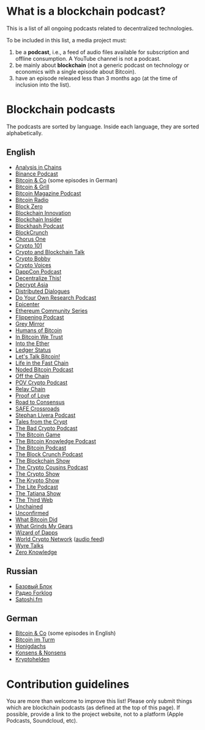 # What is a blockchain podcast?

This is a list of all ongoing podcasts related to decentralized technologies.

To be included in this list, a media project must:
1. be a **podcast**, i.e., a feed of audio files available for subscription and offline consumption. A YouTube channel is not a podcast.
1. be mainly about **blockchain** (not a generic podcast on technology or economics with a single episode about Bitcoin).
1. have an episode released less than 3 months ago (at the time of inclusion into the list).


# Blockchain podcasts

The podcasts are sorted by language. Inside each language, they are sorted alphabetically.


## English

* [Analysis in Chains](https://www.analysisinchainspodcast.com/)
* [Binance Podcast](https://castbox.fm/channel/id2163161)
* [Bitcoin & Co](https://bitcoincopodcast.com/) (some episodes in German)
* [Bitcoin & Grill](https://cryptoandgrill.podbean.com)
* [Bitcoin Magazine Podcast](https://letstalkbitcoin.com/blog/category/bitcoinmagazine)
* [Bitcoin Radio](https://www.bitcoinradio.com)
* [Block Zero](https://blockzero.simplecast.com/)
* [Blockchain Innovation](https://blockchain.global/blockchain-innovation/)
* [Blockchain Insider](https://bi.11fs.com/)
* [Blockhash Podcast](https://www.blockhashpodcast.com/podcast)
* [BlockCrunch](https://blockcrunch.libsyn.com)
* [Chorus One](https://chorusone.libsyn.com/)
* [Crypto 101](https://crypto101podcast.com/)
* [Crypto and Blockchain Talk](http://cryptoandblockchaintalk.com/)
* [Crypto Bobby](https://cryptobobby.com/)
* [Crypto Voices](https://cryptovoices.com/)
* [DappCon Podcast](https://dappcon.podbean.com/)
* [Decentralize This!](https://blog.enigma.co/podcast/home)
* [Decrypt Asia](https://decrypt.asia/)
* [Distributed Dialogues](https://letstalkbitcoin.com/blog/category/distributed-dialogues)
* [Do Your Own Research Podcast](https://dyorpodcast.com/)
* [Epicenter](https://epicenter.tv/)
* [Ethereum Community Series](https://www.ethcs.org/)
* [Flippening Podcast](https://blog.nomics.com/flippening/)
* [Grey Mirror](https://dci.mit.edu/greymirrorpodcast)
* [Humans of Bitcoin](https://podcast.bitcoin.com/s3-Humans-of-Bitcoin)
* [In Bitcoin We Trust](https://bitchapo.com/category/podcast/)
* [Into the Ether](https://www.podbean.com/podcast-detail/mwb85-7c997/Into-the-Ether-Podcast)
* [Ledger Status](https://ledgerstatus.com/topic/ledgercast/)
* [Let's Talk Bitcoin!](https://letstalkbitcoin.com/blog/category/episodes)
* [Life in the Fast Chain](https://life-in-the-fast-chain.fireside.fm/)
* [Noded Bitcoin Podcast](https://noded.org/)
* [Off the Chain](https://blockworksgroup.io/off-the-chain-podcast)
* [POV Crypto Podcast](https://povcryptopod.libsyn.com/)
* [Relay Chain](https://relaychain.fm)
* [Proof of Love](https://letstalkbitcoin.com/blog/category/proofoflove)
* [Road to Consensus](https://www.coindesk.com/podcasts)
* [SAFE Crossroads](https://letstalkbitcoin.com/blog/category/safepodcast)
* [Stephan Livera Podcast](https://stephanlivera.com/)
* [Tales from the Crypt](https://talesfromthecrypt.libsyn.com/)
* [The Bad Crypto Podcast](https://badcryptopodcast.com/)
* [The Bitcoin Game](https://letstalkbitcoin.com/blog/category/the-bitcoin-game)
* [The Bitcoin Knowledge Podcast](https://www.bitcoin.kn/)
* [The Bitcoin Podcast](http://thebitcoinpodcast.com/)
* [The Block Crunch Podcast](https://letstalkbitcoin.com/blog/category/the-blockcrunch)
* [The Blockchain Show](https://www.theblockchainshow.com/)
* [The Crypto Cousins Podcast](https://cryptocousins.com/crypto-cousins-podcast/)
* [The Crypto Show](https://thecryptoshow.com/)
* [The Krypto Show](https://julianhosp.com/kryptoshow-podcast/)
* [The Lite Podcast](https://thelitepodcast.libsyn.com/)
* [The Tatiana Show](https://letstalkbitcoin.com/blog/category/tatianaepisodes)
* [The Third Web](https://thethirdweb.net/)
* [Unchained](https://unchainedpodcast.com/category/unchained/)
* [Unconfirmed](https://unchainedpodcast.com/category/unconfirmed/)
* [What Bitcoin Did](https://www.whatbitcoindid.com/)
* [What Grinds My Gears](https://cms.megaphone.fm/channel/whatgrindsmygears)
* [Wizard of Dapps](https://wizardofdapps.fm/)
* [World Crypto Network](https://www.worldcryptonetwork.com/) ([audio feed](https://www.spreaker.com/show/3478703/episodes/feed))
* [Wyre Talks](https://wyre-talks.simplecast.com/)
* [Zero Knowledge](https://www.zeroknowledge.fm/)

## Russian

* [Базовый Блок](https://basicblockradio.com/)
* [Радио Forklog](https://soundcloud.com/forklog)
* [Satoshi.fm](https://satoshi.fm/)


## German

* [Bitcoin & Co](https://bitcoincopodcast.com/) (some episodes in English)
* [Bitcoin im Turm](http://bitcoin-turm.de/zencast/)
* [Honigdachs](https://coinspondent.de/honigdachs-der-bitcoin-podcast-aus-leipzig/)
* [Konsens & Nonsens](http://konsens-nonsens.de/)
* [Kryptohelden](https://kryptohelden.de/)


# Contribution guidelines

You are more than welcome to improve this list!
Please only submit things which are blockchain podcasts (as defined at the top of this page).
If possible, provide a link to the project website, not to a platform (Apple Podcasts, Soundcloud, etc).